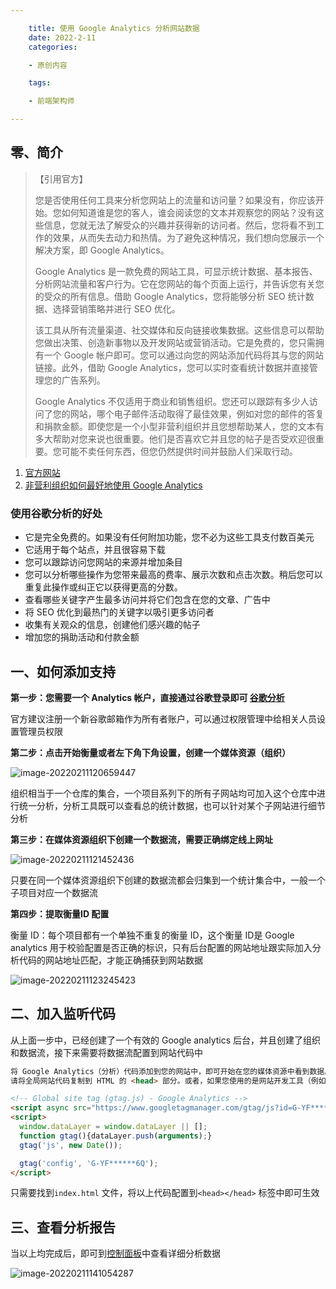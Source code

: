 ```yaml
---

    title: 使用 Google Analytics 分析网站数据
    date: 2022-2-11
    categories:

    - 原创内容

    tags:

    - 前端架构师

---
```


## 零、简介

> 【引用官方】
>
> 您是否使用任何工具来分析您网站上的流量和访问量？如果没有，你应该开始。您如何知道谁是您的客人，谁会阅读您的文本并观察您的网站？没有这些信息，您就无法了解受众的兴趣并获得新的访问者。然后，您将看不到工作的效果，从而失去动力和热情。为了避免这种情况，我们想向您展示一个解决方案，即 Google Analytics。
>
> 
>
> Google Analytics 是一款免费的网站工具，可显示统计数据、基本报告、分析网站流量和客户行为。它在您网站的每个页面上运行，并告诉您有关您的受众的所有信息。借助 Google Analytics，您将能够分析 SEO 统计数据、选择营销策略并进行 SEO 优化。 
>
> 
>
> 该工具从所有流量渠道、社交媒体和反向链接收集数据。这些信息可以帮助您做出决策、创造新事物以及开发网站或营销活动。它是免费的，您只需拥有一个 Google 帐户即可。您可以通过向您的网站添加代码将其与您的网站链接。此外，借助 Google Analytics，您可以实时查看统计数据并直接管理您的广告系列。 
>
> 
>
> Google Analytics 不仅适用于商业和销售组织。您还可以跟踪有多少人访问了您的网站，哪个电子邮件活动取得了最佳效果，例如对您的邮件的答复和捐款金额。即使您是一个小型非营利组织并且您想帮助某人，您的文本有多大帮助对您来说也很重要。他们是否喜欢它并且您的帖子是否受欢迎很重要。您可能不卖任何东西，但您仍然提供时间并鼓励人们采取行动。 

1. [官方网站](https://soldevelofoundation.org/google-analytics-nonprofits/?gclid=Cj0KCQiAjJOQBhCkARIsAEKMtO2p3RcM5nFwqJV_O28ireCxnwgtdqjOeAh-B_5OzcaSrqEkNgwNjXkaAn-IEALw_wcB)
2. [非营利组织如何最好地使用 Google Analytics](https://www.bounteous.com/insights/2012/02/28/how-nonprofit-can-best-use-google-analytics/?ns=l)

### 使用谷歌分析的好处

- 它是完全免费的。如果没有任何附加功能，您不必为这些工具支付数百美元
- 它适用于每个站点，并且很容易下载
- 您可以跟踪访问您网站的来源并增加条目
- 您可以分析哪些操作为您带来最高的费率、展示次数和点击次数。稍后您可以重复此操作或纠正它以获得更高的分数。
- 查看哪些关键字产生最多访问并将它们包含在您的文章、广告中
- 将 SEO 优化到最热门的关键字以吸引更多访问者
- 收集有关观众的信息，创建他们感兴趣的帖子
- 增加您的捐助活动和付款金额

## 一、如何添加支持

**第一步：您需要一个 Analytics 帐户，直接通过谷歌登录即可 [谷歌分析](https://marketingplatform.google.com/about/analytics/)**

官方建议注册一个新谷歌邮箱作为所有者账户，可以通过权限管理中给相关人员设置管理员权限

**第二步：点击开始衡量或者左下角下角设置，创建一个媒体资源（组织）**

![image-20220211120659447](http://oss.yitian2019.cn/img/image-20220211120659447.png)

组织相当于一个仓库的集合，一个项目系列下的所有子网站均可加入这个仓库中进行统一分析，分析工具既可以查看总的统计数据，也可以针对某个子网站进行细节分析

**第三步：在媒体资源组织下创建一个数据流，需要正确绑定线上网址**

![image-20220211121452436](http://oss.yitian2019.cn/img/image-20220211121452436.png)

只要在同一个媒体资源组织下创建的数据流都会归集到一个统计集合中，一般一个子项目对应一个数据流

**第四步：提取衡量ID 配置**

衡量 ID：每个项目都有一个单独不重复的衡量 ID，这个衡量 ID是 Google analytics 用于校验配置是否正确的标识，只有后台配置的网站地址跟实际加入分析代码的网站地址匹配，才能正确捕获到网站数据

![image-20220211123245423](http://oss.yitian2019.cn/img/image-20220211123245423.png)



## 二、加入监听代码

从上面一步中，已经创建了一个有效的 Google analytics 后台，并且创建了组织和数据流，接下来需要将数据流配置到网站代码中

```html
将 Google Analytics（分析）代码添加到您的网站中，即可开始在您的媒体资源中看到数据。
请将全局网站代码复制到 HTML 的 <head> 部分。或者，如果您使用的是网站开发工具（例如 GoDaddy、Shopify 等），请按照相应说明为您的网站添加代码。

<!-- Global site tag (gtag.js) - Google Analytics -->
<script async src="https://www.googletagmanager.com/gtag/js?id=G-YF******6Q"></script>
<script>
  window.dataLayer = window.dataLayer || [];
  function gtag(){dataLayer.push(arguments);}
  gtag('js', new Date());

  gtag('config', 'G-YF******6Q');
</script>
```

只需要找到`index.html` 文件，将以上代码配置到`<head></head>` 标签中即可生效

## 三、查看分析报告

当以上均完成后，即可到[控制面板](https://analytics.google.com/analytics/web/?authuser=0#/p303272067/reports/reportinghub)中查看详细分析数据

![image-20220211141054287](http://oss.yitian2019.cn/img/image-20220211141054287.png)